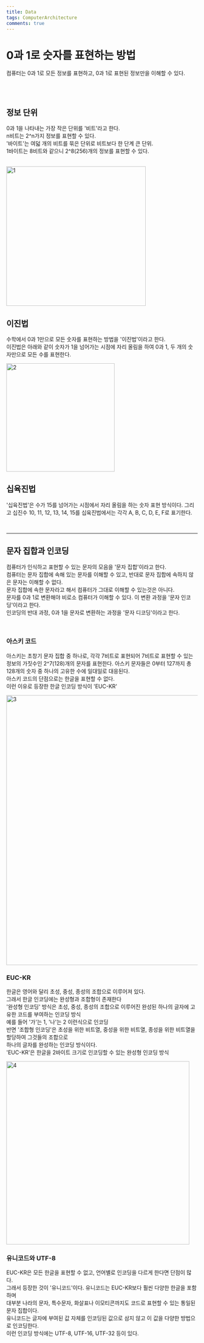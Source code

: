 ```yaml
---
title: Data
tags: ComputerArchitecture
comments: true
---
```


# 0과 1로 숫자를 표현하는 방법

컴퓨터는 0과 1로 모든 정보를 표현하고, 0과 1로 표현된 정보만을 이해할 수 있다.


<br>
<br>

## 정보 단위

0과 1을 나타내는 가장 작은 단위를 '비트'라고 한다. <br>
n비트는 2^n가지 정보를 표현할 수 있다. <br>
'바이트'는 여덟 개의 비트를 묶은 단위로 비트보다 한 단계 큰 단위. <br>
1바이트는 8비트와 같으니 2^8(256)개의 정보를 표현할 수 있다.

<br>

<img width="367" alt="1" src="https://github.com/MALLLAG/TIL/assets/87420630/3aea8c54-4914-4002-8b4c-1b3f62c5b0d2">

<br>

## 이진법

수학에서 0과 1만으로 모든 숫자를 표현하는 방법을 '이진법'이라고 한다. <br>
이진법은 아래와 같이 숫자가 1을 넘어가는 시점에 자리 올림을 하여 0과 1, 두 개의 숫자만으로 모든 수를 표현한다.

<img width="285" alt="2" src="https://github.com/MALLLAG/TIL/assets/87420630/f4402627-7500-4b13-ad55-17f9ff648b27">

<br>

## 십육진법

'십육진법'은 수가 15를 넘어가는 시점에서 자리 올림을 하는 숫자 표현 방식이다.
그리고 십진수 10, 11, 12, 13, 14, 15를 십육진법에서는 각각 A, B, C, D, E, F로 표기한다.


<br>
<hr>


## 문자 집합과 인코딩

컴퓨터가 인식하고 표현할 수 있는 문자의 모음을 '문자 집합'이라고 한다. <br>
컴퓨터는 문자 집합에 속해 있는 문자를 이해할 수 있고, 반대로 문자 집합에 속하지 않은 문자는 이해할 수 없다. <br>
문자 집합에 속한 문자라고 해서 컴퓨터가 그대로 이해할 수 있는것은 아니다. <br>
문자를 0과 1로 변환해야 비로소 컴퓨터가 이해할 수 있다. 이 변환 과정을 '문자 인코딩'이라고 한다. <br>
인코딩의 반대 과정, 0과 1을 문자로 변환하는 과정을 '문자 디코딩'이라고 한다.

<br>

### 아스키 코드

아스키는 초창기 문자 집합 중 하나로, 각각 7비트로 표현되어 7비트로 표현할 수 있는 정보의 가짓수인 2^7(128)개의 문자를 표현한다.
아스키 문자들은 0부터 127까지 총 128개의 숫자 중 하나의 고유한 수에 일대일로 대응된다. <br>
아스키 코드의 단점으로는 한글을 표현할 수 없다. <br>
이런 이유로 등장한 한글 인코딩 방식이 'EUC-KR'

<img width="710" alt="3" src="https://github.com/MALLLAG/TIL/assets/87420630/b9406a54-4abd-4ce5-94b8-b375fd73bc08">

<br>

### EUC-KR

한글은 영어와 달리 초성, 중성, 종성의 조합으로 이루어져 있다. <br>
그래서 한글 인코딩에는 완성형과 조합형이 존재한다 <br>
'완성형 인코딩' 방식은 초성, 중성, 종성의 조합으로 이루어진 완성된 하나의 글자에 고유한 코드를 부여하는 인코딩 방식 <br>
예를 들어 '가'는 1, '나'는 2 이런식으로 인코딩 <br>
반면 '조합형 인코딩'은 초성을 위한 비트열, 중성을 위한 비트열, 종성을 위한 비트열을 할당하여 그것들의 조합으로 <br>
하나의 글자를 완성하는 인코딩 방식이다. <br>
'EUC-KR'은 한글을 2바이트 크기로 인코딩할 수 있는 완성형 인코딩 방식

<img width="482" alt="4" src="https://github.com/MALLLAG/TIL/assets/87420630/f61c7aa9-ce28-496f-a371-5e8a75d7fbe3">

<br>

### 유니코드와 UTF-8

EUC-KR은 모든 한글을 표현할 수 없고, 언어별로 인코딩을 다르게 한다면 단점이 많다. <br>
그래서 등장한 것이 '유니코드'이다. 유니코드는 EUC-KR보다 훨씬 다양한 한글을 포함하며 <br>
대부분 나라의 문자, 특수문자, 화살표나 이모티콘까지도 코드로 표현할 수 있는 통일된 문자 집합이다. <br>
유니코드는 글자에 부여된 값 자체를 인코딩된 값으로 삼지 않고 이 값을 다양한 방법으로 인코딩한다. <br>
이런 인코딩 방식에는 UTF-8, UTF-16, UTF-32 등이 있다.












